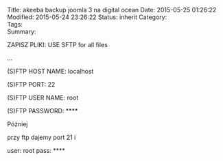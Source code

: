 Title:      akeeba backup joomla 3 na digital ocean
Date:       2015-05-25 01:26:22
Modified:   2015-05-24 23:26:22
Status:     inherit
Category:   
Tags:       
Summary:   


ZAPISZ PLIKI: USE SFTP for all files

...

(S)FTP HOST NAME: localhost

(S)FTP PORT: 22

(S)FTP USER NAME: root

(S)FTP PASSWORD: ****

Póżniej

przy ftp dajemy port 21 i

user: root pass: ****
